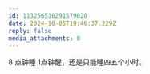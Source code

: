 ```yaml
---
id: 113256536291579020
date: 2024-10-05T19:46:37.229Z
reply: false
media_attachments: 0
---
```


8 点钟睡 1点钟醒，还是只能睡四五个小时。

